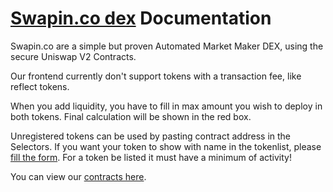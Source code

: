 # [Swapin.co dex](https://Swapin.co/dex) Documentation

Swapin.co are a simple but proven Automated Market Maker DEX, using the secure Uniswap V2 Contracts.

Our frontend currently don't support tokens with a transaction fee, like reflect tokens.

When you add liquidity, you have to fill in max amount you wish to deploy in both tokens. Final calculation will be shown in the red box. 

Unregistered tokens can be used by pasting contract address in the Selectors. 
If you want your token to show with name in the tokenlist, please [fill the form](https://forms.gle/qFdcJTx13Qt13LHJA). For a token be listed it must have a minimum of activity!

You can view our [contracts here](https://github.com/swapinco/contracts).

